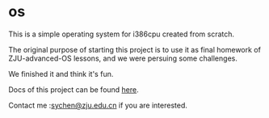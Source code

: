 # os
This is a simple operating system for i386cpu created from scratch.

The original purpose of starting this project is to use it as final homework of ZJU-advanced-OS lessons, and we were persuing some challenges.

We finished it and think it's fun.

Docs of this project can be found [here](http://blog.csdn.net/u010469993/article/details/64126587).

Contact me :sychen@zju.edu.cn if you are interested.
